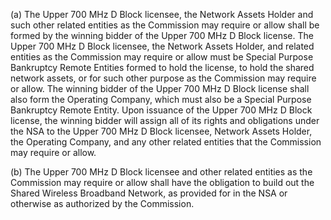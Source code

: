 (a) The Upper 700 MHz D Block licensee, the Network Assets Holder and such other related entities as the Commission may require or allow shall be formed by the winning bidder of the Upper 700 MHz D Block license. The Upper 700 MHz D Block licensee, the Network Assets Holder, and related entities as the Commission may require or allow must be Special Purpose Bankruptcy Remote Entities formed to hold the license, to hold the shared network assets, or for such other purpose as the Commission may require or allow. The winning bidder of the Upper 700 MHz D Block license shall also form the Operating Company, which must also be a Special Purpose Bankruptcy Remote Entity. Upon issuance of the Upper 700 MHz D Block license, the winning bidder will assign all of its rights and obligations under the NSA to the Upper 700 MHz D Block licensee, Network Assets Holder, the Operating Company, and any other related entities that the Commission may require or allow.

(b) The Upper 700 MHz D Block licensee and other related entities as the Commission may require or allow shall have the obligation to build out the Shared Wireless Broadband Network, as provided for in the NSA or otherwise as authorized by the Commission.

